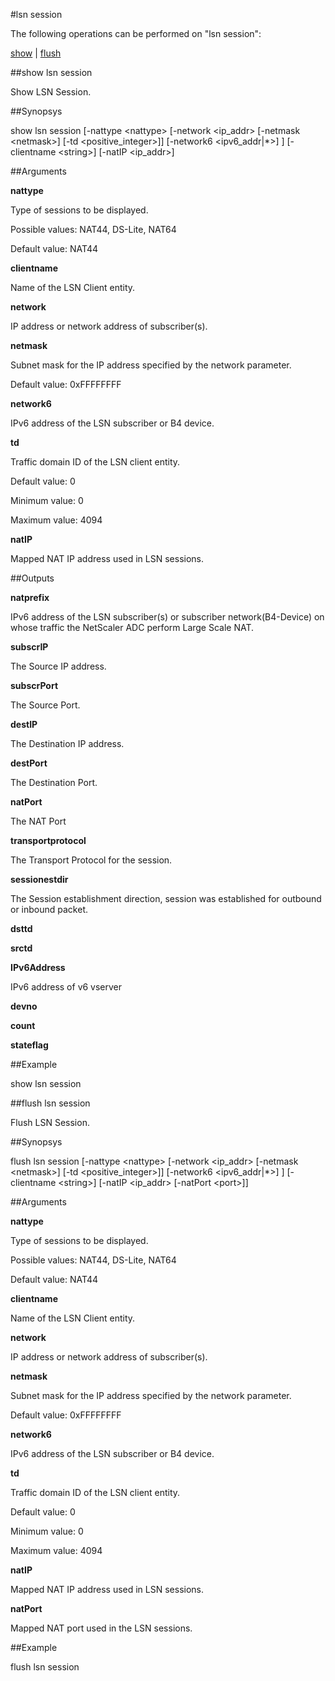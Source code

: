 #lsn session

The following operations can be performed on "lsn session":


[show](#show-lsn-session) | [flush](#flush-lsn-session)

##show lsn session

Show LSN Session.


##Synopsys

show lsn session [-nattype &lt;nattype>  [-network &lt;ip_addr>  [-netmask &lt;netmask>]  [-td &lt;positive_integer>]]  [-network6 &lt;ipv6_addr|*>] ] [-clientname &lt;string>] [-natIP &lt;ip_addr>]


##Arguments

<b>nattype</b>
Type of sessions to be displayed.
Possible values: NAT44, DS-Lite, NAT64
Default value: NAT44

<b>clientname</b>
Name of the LSN Client entity.

<b>network</b>
IP address or network address of subscriber(s).

<b>netmask</b>
Subnet mask for the IP address specified by the network parameter.
Default value: 0xFFFFFFFF

<b>network6</b>
IPv6 address of the LSN subscriber or B4 device.

<b>td</b>
Traffic domain ID of the LSN client entity.
Default value: 0
Minimum value: 0
Maximum value: 4094

<b>natIP</b>
Mapped NAT IP address used in LSN sessions.



##Outputs

<b>natprefix</b>
IPv6 address of the LSN subscriber(s) or subscriber network(B4-Device) on whose traffic the NetScaler ADC perform Large Scale NAT.

<b>subscrIP</b>
The Source IP address.

<b>subscrPort</b>
The Source Port.

<b>destIP</b>
The Destination IP address.

<b>destPort</b>
The Destination Port.

<b>natPort</b>
The NAT Port

<b>transportprotocol</b>
The Transport Protocol for the session.

<b>sessionestdir</b>
The Session establishment direction, session was established for outbound or inbound packet.

<b>dsttd</b>

<b>srctd</b>

<b>IPv6Address</b>
IPv6 address of v6 vserver

<b>devno</b>

<b>count</b>

<b>stateflag</b>



##Example

show lsn session

##flush lsn session

Flush LSN Session.


##Synopsys

flush lsn session [-nattype &lt;nattype>  [-network &lt;ip_addr>  [-netmask &lt;netmask>]  [-td &lt;positive_integer>]]  [-network6 &lt;ipv6_addr|*>] ] [-clientname &lt;string>] [-natIP &lt;ip_addr>  [-natPort &lt;port>]]


##Arguments

<b>nattype</b>
Type of sessions to be displayed.
Possible values: NAT44, DS-Lite, NAT64
Default value: NAT44

<b>clientname</b>
Name of the LSN Client entity.

<b>network</b>
IP address or network address of subscriber(s).

<b>netmask</b>
Subnet mask for the IP address specified by the network parameter.
Default value: 0xFFFFFFFF

<b>network6</b>
IPv6 address of the LSN subscriber or B4 device.

<b>td</b>
Traffic domain ID of the LSN client entity.
Default value: 0
Minimum value: 0
Maximum value: 4094

<b>natIP</b>
Mapped NAT IP address used in LSN sessions.

<b>natPort</b>
Mapped NAT port used in the LSN sessions.



##Example

flush lsn session

